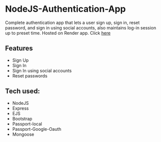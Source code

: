# NodeJS-Authentication-App
Complete authentication app that lets a user sign up, sign in, reset password, and sign in using social accounts, also maintains log-in session up to preset time.
Hosted on Render app. Click [here](https://aouthentication-system-app.onrender.com/)

## Features
* Sign Up
* Sign In
* Sign In using social accounts
* Reset passwords

## Tech used:

* NodeJS
* Express
* EJS
* Bootstrap
* Passport-local
* Passport-Google-Oauth
* Mongoose
